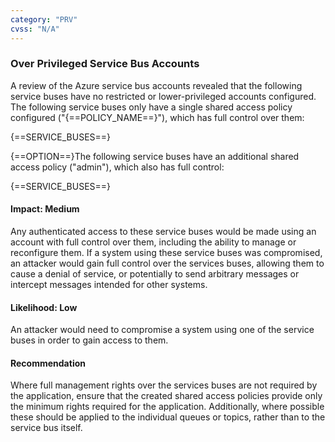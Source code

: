 ```yaml
---
category: "PRV"
cvss: "N/A"
---
```

### Over Privileged Service Bus Accounts
A review of the Azure service bus accounts revealed that the following service buses have no restricted or lower-privileged accounts configured. The following service buses only have a single shared access policy configured ("{==POLICY_NAME==}"), which has full control over them:

{==SERVICE_BUSES==}

{==OPTION==}The following service buses have an additional shared access policy ("admin"), which also has full control:

{==SERVICE_BUSES==}
#### Impact: Medium
Any authenticated access to these service buses would be made using an account with full control over them, including the ability to manage or reconfigure them. If a system using these service buses was compromised, an attacker would gain full control over the services buses, allowing them to cause a denial of service, or potentially to send arbitrary messages or intercept messages intended for other systems.
#### Likelihood: Low
An attacker would need to compromise a system using one of the service buses in order to gain access to them.
#### Recommendation
Where full management rights over the services buses are not required by the application, ensure that the created shared access policies provide only the minimum rights required for the application. Additionally, where possible these should be applied to the individual queues or topics, rather than to the service bus itself.